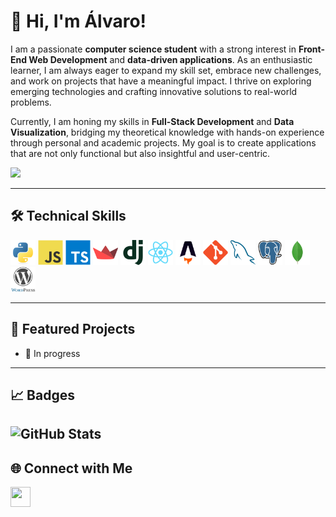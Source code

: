 <!-- ## ⛏️ In progress... -->

<!--
**alvarobarrenadev/alvarobarrenadev** is a ✨ _special_ ✨ repository because its `README.md` (this file) appears on your GitHub profile.

Here are some ideas to get you started:

- 🔭 I’m currently working on ...
- 🌱 I’m currently learning ...
- 👯 I’m looking to collaborate on ...
- 🤔 I’m looking for help with ...
- 💬 Ask me about ...
- 📫 How to reach me: ...
- 😄 Pronouns: ...
- ⚡ Fun fact: ...
-->

# 👋 Hi, I'm Álvaro!

I am a passionate **computer science student** with a strong interest in **Front-End Web Development** and **data-driven applications**. As an enthusiastic learner, I am always eager to expand my skill set, embrace new challenges, and work on projects that have a meaningful impact. I thrive on exploring emerging technologies and crafting innovative solutions to real-world problems.

Currently, I am honing my skills in **Full-Stack Development** and **Data Visualization**, bridging my theoretical knowledge with hands-on experience through personal and academic projects. My goal is to create applications that are not only functional but also insightful and user-centric.

<div>
  <a>
   <img src="https://komarev.com/ghpvc/?username=alvarobarrenadev&style=flat-square&color=blue"/>
  <a/>
<div>

---

## 🛠️ Technical Skills

<p align="left">
  <img src="https://raw.githubusercontent.com/devicons/devicon/master/icons/python/python-original.svg" alt="Python" width="40" height="40"/>
  <img src="https://raw.githubusercontent.com/devicons/devicon/master/icons/javascript/javascript-original.svg" alt="JavaScript" width="40" height="40"/>
  <img src="https://raw.githubusercontent.com/devicons/devicon/master/icons/typescript/typescript-original.svg" alt="TypeScript" width="40" height="40"/>
  <img src="https://raw.githubusercontent.com/devicons/devicon/master/icons/streamlit/streamlit-original.svg" alt="Streamlit" width="40" height="40"/>
  <img src="https://raw.githubusercontent.com/devicons/devicon/master/icons/django/django-plain.svg" alt="Django" width="40" height="40"/>
  <img src="https://raw.githubusercontent.com/devicons/devicon/master/icons/react/react-original.svg" alt="React" width="40" height="40"/>
  <img src="https://raw.githubusercontent.com/devicons/devicon/master/icons/astro/astro-original.svg" alt="Astro" width="40" height="40"/>
  <img src="https://raw.githubusercontent.com/devicons/devicon/master/icons/git/git-original.svg" alt="Git" width="40" height="40"/>
  <img src="https://raw.githubusercontent.com/devicons/devicon/master/icons/mysql/mysql-original.svg" alt="MySQL" width="40" height="40"/>
  <img src="https://raw.githubusercontent.com/devicons/devicon/master/icons/postgresql/postgresql-original.svg" alt="PostgreSQL" width="40" height="40"/>
  <img src="https://raw.githubusercontent.com/devicons/devicon/master/icons/mongodb/mongodb-original.svg" alt="MongoDB" width="40" height="40"/>
  <img src="https://raw.githubusercontent.com/devicons/devicon/master/icons/wordpress/wordpress-original.svg" alt="WordPress" width="40" height="40"/>
</p>

---

## 🚀 Featured Projects
<!--
- 🌟 [Project 1](link): Brief description of the project.
- 🌟 [Project 2](link): Brief description of the project.
-->
 - 🌟 In progress
---

## 📈 Badges
![GitHub Stats](https://github-readme-stats.vercel.app/api?username=alvarobarrenadev&show_icons=true&theme=radical)
---

## 🌐 Connect with Me
<p align="left">
  <a href="https://www.linkedin.com/in/alvarobarrena" target="_blank" rel="noreferrer">
    <img src="https://raw.githubusercontent.com/danielcranney/readme-generator/main/public/icons/socials/linkedin.svg" width="32" height="32" />
  </a>
</p>

